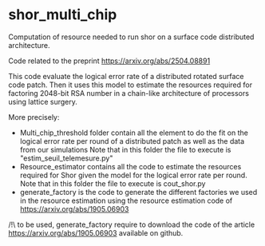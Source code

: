 # shor_multi_chip
Computation of resource needed to run shor on a surface code distributed architecture.

Code related to the preprint https://arxiv.org/abs/2504.08891

This code evaluate the logical error rate of a distributed rotated surface code patch. 
Then it uses this model to estimate the resources required for factoring 2048-bit RSA number in a chain-like architecture of processors using lattice surgery.

More precisely:

  - Multi_chip_threshold folder contain all the element to do the fit on the logical error rate per round of a distributed patch as well as the data from our simulations
    Note that in this folder the file to execute is "estim_seuil_telemesure.py"
  - Resource_estimator contains all the code to estimate the resources required for Shor given the model for the logical error rate per round.
    Note that in this folder the file to execute is cout_shor.py
  - generate_factory is the code to generate the different factories we used in the resource estimation using the resource estimation code of https://arxiv.org/abs/1905.06903

/!\ to be used, generate_factory require to download the code of the article https://arxiv.org/abs/1905.06903 available on github.
